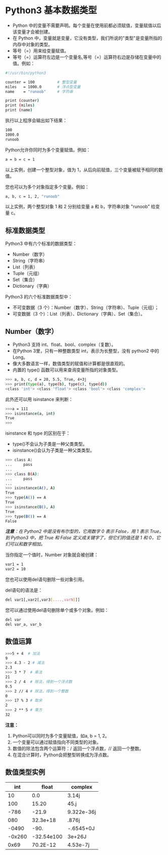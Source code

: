 # Python3 基本数据类型

+ Python 中的变量不需要声明。每个变量在使用前都必须赋值，变量赋值以后该变量才会被创建。
+ 在 Python 中，变量就是变量，它没有类型，我们所说的"类型"是变量所指的内存中对象的类型。
+ 等号（=）用来给变量赋值。
+ 等号（=）运算符左边是一个变量名,等号（=）运算符右边是存储在变量中的值。例如：

```bash
#!/usr/bin/python3

counter = 100          # 整型变量
miles   = 1000.0       # 浮点型变量
name    = "runoob"     # 字符串

print (counter)
print (miles)
print (name)
```

执行以上程序会输出如下结果：

```bash
100
1000.0
runoob
```

Python允许你同时为多个变量赋值。例如：

```bash
a = b = c = 1
```

以上实例，创建一个整型对象，值为 1，从后向前赋值，三个变量被赋予相同的数值。

您也可以为多个对象指定多个变量。例如：

```bash
a, b, c = 1, 2, "runoob"
```

以上实例，两个整型对象 1 和 2 分别给变量 a 和 b，字符串对象 "runoob" 给变量 c。

## 标准数据类型

Python3 中有六个标准的数据类型：

+ Number（数字）
+ String（字符串）
+ List（列表）
+ Tuple（元组）
+ Set（集合）
+ Dictionary（字典）

Python3 的六个标准数据类型中：

+ 不可变数据（3 个）：Number（数字）、String（字符串）、Tuple（元组）；
+ 可变数据（3 个）：List（列表）、Dictionary（字典）、Set（集合）。

## Number（数字）

+ Python3 支持 int、float、bool、complex（复数）。
+ 在Python 3里，只有一种整数类型 int，表示为长整型，没有 python2 中的 Long。
+ 像大多数语言一样，数值类型的赋值和计算都是很直观的。
+ 内置的 type() 函数可以用来查询变量所指的对象类型。

```bash
>>> a, b, c, d = 20, 5.5, True, 4+3j
>>> print(type(a), type(b), type(c), type(d))
<class 'int'> <class 'float'> <class 'bool'> <class 'complex'>
```

此外还可以用 isinstance 来判断：

```bash
>>>a = 111
>>> isinstance(a, int)
True
>>>
```

isinstance 和 type 的区别在于：

+ type()不会认为子类是一种父类类型。
+ isinstance()会认为子类是一种父类类型。

```bash
>>> class A:
...     pass
...
>>> class B(A):
...     pass
...
>>> isinstance(A(), A)
True
>>> type(A()) == A
True
>>> isinstance(B(), A)
True
>>> type(B()) == A
False
```

_**注意**：在 Python2 中是没有布尔型的，它用数字 0 表示 False，用 1 表示 True。到 Python3 中，把 True 和 False 定义成关键字了，但它们的值还是 1 和 0，它们可以和数字相加。_

当你指定一个值时，Number 对象就会被创建：

```bash
var1 = 1
var2 = 10
```

您也可以使用del语句删除一些对象引用。

del语句的语法是：

```bash
del var1[,var2[,var3[....,varN]]]
```

您可以通过使用del语句删除单个或多个对象。例如：

```bash
del var
del var_a, var_b
```

## 数值运算

```bash
>>>5 + 4  # 加法
9
>>> 4.3 - 2 # 减法
2.3
>>> 3 * 7  # 乘法
21
>>> 2 / 4  # 除法，得到一个浮点数
0.5
>>> 2 // 4 # 除法，得到一个整数
0
>>> 17 % 3 # 取余
2
>>> 2 ** 5 # 乘方
32
```

**注意：**

1. Python可以同时为多个变量赋值，如a, b = 1, 2。
2. 一个变量可以通过赋值指向不同类型的对象。
3. 数值的除法包含两个运算符：/ 返回一个浮点数，// 返回一个整数。
4. 在混合计算时，Python会把整型转换成为浮点数。

## 数值类型实例

int	| float	| complex
----|-------|--------
10|0.0|3.14j
100|15.20|45.j
-786|-21.9|9.322e-36j
080|32.3e+18|.876j
-0490|-90.|-.6545+0J
-0x260|-32.54e100|3e+26J
0x69|70.2E-12|4.53e-7j